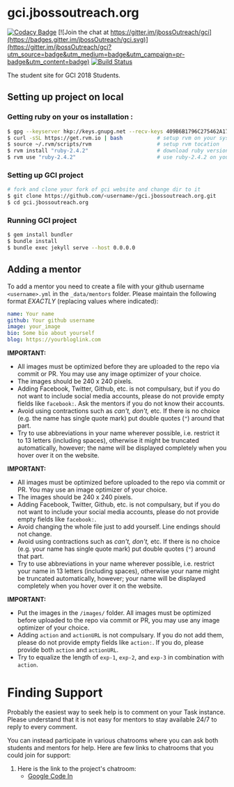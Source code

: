 # gci.jbossoutreach.org

[![Codacy Badge](https://api.codacy.com/project/badge/Grade/61d5e178fd0f4212a3479528e40de20e)](https://www.codacy.com/app/garg-anuj/gci?utm_source=github.com&amp;utm_medium=referral&amp;utm_content=JbossOutreach/gci&amp;utm_campaign=Badge_Grade) 
[![Join the chat at https://gitter.im/jbossOutreach/gci](https://badges.gitter.im/jbossOutreach/gci.svg)](https://gitter.im/jbossOutreach/gci?utm_source=badge&utm_medium=badge&utm_campaign=pr-badge&utm_content=badge) 
[![Build Status](https://travis-ci.org/JBossOutreach/gci.jbossoutreach.org.svg?branch=master)](https://travis-ci.org/JBossOutreach/gci.jbossoutreach.org)

The student site for GCI 2018 Students.

## Setting up project on local

### Getting ruby on your os installation :

```sh
$ gpg --keyserver hkp://keys.gnupg.net --recv-keys 409B6B1796C275462A1703113804BB82D39DC0E3 7D2BAF1CF37B13E2069D6956105BD0E739499BDB
$ curl -sSL https://get.rvm.io | bash           # setup rvm on your system
$ source ~/.rvm/scripts/rvm                     # setup rvm tocation
$ rvm install "ruby-2.4.2"                      # download ruby version 2.4.2 on your os
$ rvm use "ruby-2.4.2"                          # use ruby-2.4.2 on your os
```

### Setting up GCI project

```sh
# fork and clone your fork of gci website and change dir to it
$ git clone https://github.com/<username>/gci.jbossoutreach.org.git
$ cd gci.jbossoutreach.org
```

### Running GCI project

```sh
$ gem install bundler
$ bundle install
$ bundle exec jekyll serve --host 0.0.0.0
```

## Adding a mentor

To add a mentor you need to create a file with your github username `<username>.yml` in the `_data/mentors` folder. Please maintain the following format *EXACTLY* (replacing values where indicated):

```yaml
name: Your name
github: Your github username
image: your_image
bio: Some bio about yourself
blog: https://yourbloglink.com
```

**IMPORTANT:**

- All images must be optimized before they are uploaded to the repo via commit or PR. You may use any image optimizer of your choice.
- The images should be 240 x 240 pixels.
- Adding Facebook, Twitter, Github, etc. is not compulsary, but if you do not want to include social media accounts, please do not provide empty fields like `facebook:`. Ask the mentors if you do not know their accounts.
- Avoid using contractions such as *can't, don't,* etc. If there is no choice (e.g. the name has single quote mark) put double quotes (`"`) around that part.
- Try to use abbreviations in your name wherever possible, i.e. restrict it to 13 letters (including spaces), otherwise it might be truncated automatically, however; the name will be displayed completely when you hover over it on the website.

**IMPORTANT:**

- All images must be optimized before uploaded to the repo via commit or PR. You may use an image optimizer of your choice.
- The images should be 240 x 240 pixels.
- Adding Facebook, Twitter, Github, etc. is not compulsary, but if you do not want to include your social media accounts, please do not provide empty fields like `facebook:`.
- Avoid changing the whole file just to add yourself. Line endings should not change.
- Avoid using contractions such as *can't, don't,* etc. If there is no choice (e.g. your name has single quote mark) put double quotes (`"`) around that part.
- Try to use abbreviations in your name wherever possible, i.e. restrict your name in 13 letters (including spaces), otherwise your name might be truncated automatically, however; your name will be displayed completely when you hover over it on the website.


**IMPORTANT:**

- Put the images in the `/images/` folder. All images must be optimized before uploaded to the repo via commit or PR, you may use any image optimizer of your choice.
- Adding `action` and `actionURL` is not compulsary. If you do not add them, please do not provide empty fields like `action:`. If you do, please provide both `action` and `actionURL`.
- Try to equalize the length of `exp-1`, `exp-2`, and `exp-3` in combination with `action`.

# Finding Support

Probably the easiest way to seek help is to comment on your Task instance. Please understand that it is not easy for mentors to stay available 24/7 to reply to every comment.

You can instead participate in various chatrooms where you can ask both students and mentors for help. Here are few links to chatrooms that you could join for support:

1. Here is the link to the project's chatroom:
   - [Google Code In](https://gitter.im/jbossOutreach/gci)
